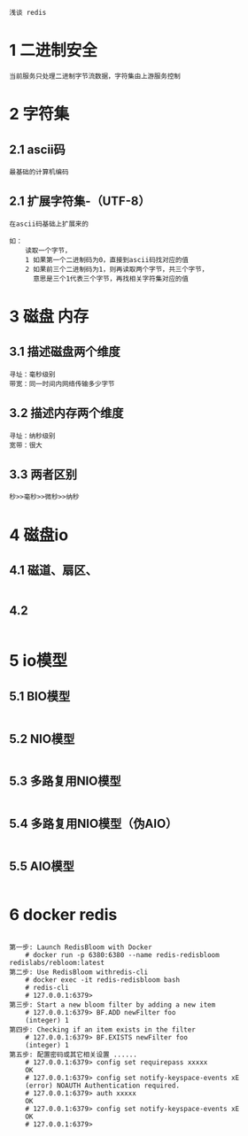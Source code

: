 ```
浅谈 redis
```
# 1 二进制安全
``` 
当前服务只处理二进制字节流数据，字符集由上游服务控制
```
# 2 字符集
## 2.1 ascii码
``` 
最基础的计算机编码
```
## 2.1 扩展字符集-（UTF-8）
``` 
在ascii码基础上扩展来的

如：
    读取一个字节，
    1 如果第一个二进制码为0，直接到ascii码找对应的值
    2 如果前三个二进制码为1，则再读取两个字节，共三个字节，
      意思是三个1代表三个字节，再找相关字符集对应的值
```

# 3 磁盘  内存
## 3.1 描述磁盘两个维度
```
寻址：毫秒级别
带宽：同一时间内网络传输多少字节
```
## 3.2 描述内存两个维度
```
寻址：纳秒级别
宽带：很大
```
## 3.3 两者区别
```  
秒>>毫秒>>微秒>>纳秒
```
# 4 磁盘io
## 4.1 磁道、扇区、
``` 
```
## 4.2 
``` 
```
# 5 io模型
## 5.1 BIO模型
``` 
```
## 5.2 NIO模型
``` 
```
## 5.3 多路复用NIO模型
``` 
```
## 5.4 多路复用NIO模型（伪AIO）
``` 
```
## 5.5 AIO模型
``` 
```




# 6 docker redis
```

第一步: Launch RedisBloom with Docker 
    # docker run -p 6380:6380 --name redis-redisbloom redislabs/rebloom:latest
第二步: Use RedisBloom withredis-cli 
    # docker exec -it redis-redisbloom bash 
    # redis-cli 
    # 127.0.0.1:6379>
第三步: Start a new bloom filter by adding a new item 
    # 127.0.0.1:6379> BF.ADD newFilter foo 
    (integer) 1
第四步: Checking if an item exists in the filter 
    # 127.0.0.1:6379> BF.EXISTS newFilter foo 
    (integer) 1
第五步: 配置密码或其它相关设置 ...... 
    # 127.0.0.1:6379> config set requirepass xxxxx 
    OK 
    # 127.0.0.1:6379> config set notify-keyspace-events xE 
    (error) NOAUTH Authentication required. 
    # 127.0.0.1:6379> auth xxxxx 
    OK 
    # 127.0.0.1:6379> config set notify-keyspace-events xE 
    OK 
    # 127.0.0.1:6379>
```

